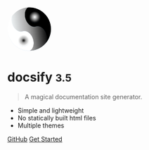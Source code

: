 <!-- _coverpage.md -->
<img width="100px" style="border-radius: 50%" src="./Logo.png" > 
<!-- ![logo](Logo.png) -->

# docsify <small>3.5</small>

> A magical documentation site generator.

- Simple and lightweight
- No statically built html files
- Multiple themes

[GitHub](https://github.com/docsifyjs/docsify/)
[Get Started](#docsify)